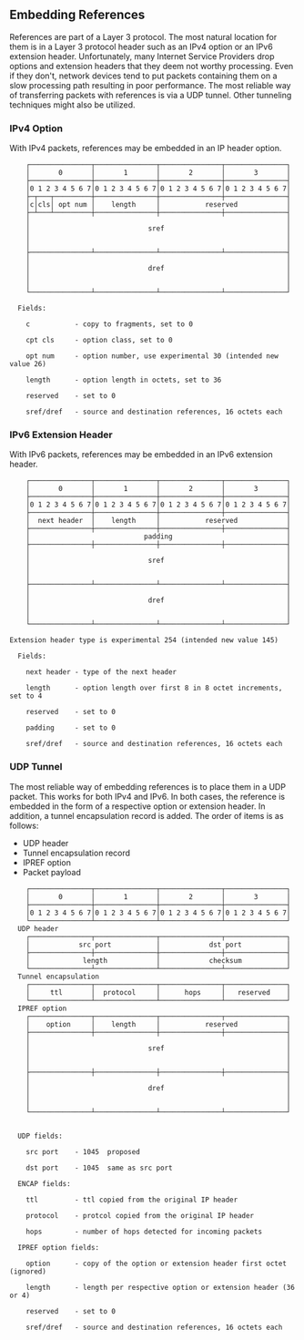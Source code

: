 ## Embedding References

References are part of a Layer 3 protocol. The most natural location for them is in a Layer 3 protocol header such as an IPv4 option or an IPv6 extension header. Unfortunately, many Internet Service Providers drop options and extension headers that they deem not worthy processing. Even if they don't, network devices tend to put packets containing them on a slow processing path resulting in poor performance. The most reliable way of transferring packets with references is via a UDP tunnel. Other tunneling techniques might also be utilized.

### IPv4 Option

With IPv4 packets, references may be embedded in an IP header option.
```
    ┌───────────────┬───────────────┬───────────────┬───────────────┐
    │       0       │       1       │       2       │       3       │
    ├───────────────┼───────────────┼───────────────┼───────────────┤
    │0 1 2 3 4 5 6 7│0 1 2 3 4 5 6 7│0 1 2 3 4 5 6 7│0 1 2 3 4 5 6 7│
    ├─┬───┬─────────┼───────────────┼───────────────┼───────────────┤
    │c│cls│ opt num │    length     │           reserved            │
    ├─┴───┴─────────┼───────────────┼───────────────┼───────────────┤
    │                                                               │
    │                             sref                              │
    │                                                               │
    │                                                               │
    ├───────────────┴───────────────┴───────────────┴───────────────┤
    │                                                               │
    │                             dref                              │
    │                                                               │
    │                                                               │
    └───────────────┴───────────────┴───────────────┴───────────────┘

  Fields:

    c           - copy to fragments, set to 0

    cpt cls     - option class, set to 0

    opt num     - option number, use experimental 30 (intended new value 26)

    length      - option length in octets, set to 36

    reserved    - set to 0

    sref/dref   - source and destination references, 16 octets each
```

### IPv6 Extension Header

With IPv6 packets, references may be embedded in an IPv6 extension header.
```
    ┌───────────────┬───────────────┬───────────────┬───────────────┐
    │       0       │       1       │       2       │       3       │
    ├───────────────┼───────────────┼───────────────┼───────────────┤
    │0 1 2 3 4 5 6 7│0 1 2 3 4 5 6 7│0 1 2 3 4 5 6 7│0 1 2 3 4 5 6 7│
    ├───────────────┼───────────────┼───────────────┼───────────────┤
    │  next header  │    length     │           reserved            │
    ├───────────────┼───────────────┼───────────────┼───────────────┤
    │                            padding                            │
    ├───────────────┼───────────────┼───────────────┼───────────────┤
    │                                                               │
    │                             sref                              │
    │                                                               │
    │                                                               │
    ├───────────────┴───────────────┴───────────────┴───────────────┤
    │                                                               │
    │                             dref                              │
    │                                                               │
    │                                                               │
    └───────────────┴───────────────┴───────────────┴───────────────┘

Extension header type is experimental 254 (intended new value 145)

  Fields:

    next header - type of the next header

    length      - option length over first 8 in 8 octet increments, set to 4

    reserved    - set to 0

    padding     - set to 0

    sref/dref   - source and destination references, 16 octets each
```

### UDP Tunnel

The most reliable way of embedding references is to place them in a UDP packet. This works for both IPv4 and IPv6. In both cases, the reference is embedded in the form of a respective option or extension header. In addition, a tunnel encapsulation record is added. The order of items is as follows:

- UDP header
- Tunnel encapsulation record
- IPREF option
- Packet payload

```
    ┌───────────────┬───────────────┬───────────────┬───────────────┐
    │       0       │       1       │       2       │       3       │
    ├───────────────┼───────────────┼───────────────┼───────────────┤
    │0 1 2 3 4 5 6 7│0 1 2 3 4 5 6 7│0 1 2 3 4 5 6 7│0 1 2 3 4 5 6 7│
    └───────────────┴───────────────┴───────────────┴───────────────┘
  UDP header
    ┌───────────────┬───────────────┬───────────────┬───────────────┐
    │            src port           │            dst port           │
    ├───────────────┼───────────────┼───────────────┼───────────────┤
    │             length            │            checksum           │
    └───────────────┴───────────────┴───────────────┴───────────────┘
  Tunnel encapsulation
    ┌───────────────┬───────────────┬───────────────┬───────────────┐
    │     ttl       │  protocol     │      hops     │   reserved    │
    └───────────────┴───────────────┴───────────────┴───────────────┘
  IPREF option
    ┌───────────────┬───────────────┬───────────────┬───────────────┐
    │    option     │    length     │           reserved            │
    ├───────────────┼───────────────┼───────────────┼───────────────┤
    │                                                               │
    │                             sref                              │
    │                                                               │
    │                                                               │
    ├───────────────┼───────────────┼───────────────┼───────────────┤
    │                                                               │
    │                             dref                              │
    │                                                               │
    │                                                               │
    └───────────────┴───────────────┴───────────────┴───────────────┘


  UDP fields:

    src port    - 1045  proposed

    dst port    - 1045  same as src port

  ENCAP fields:

    ttl         - ttl copied from the original IP header

    protocol    - protcol copied from the original IP header

    hops        - number of hops detected for incoming packets

  IPREF option fields:

    option      - copy of the option or extension header first octet (ignored)

    length      - length per respective option or extension header (36 or 4)

    reserved    - set to 0

    sref/dref   - source and destination references, 16 octets each
```
